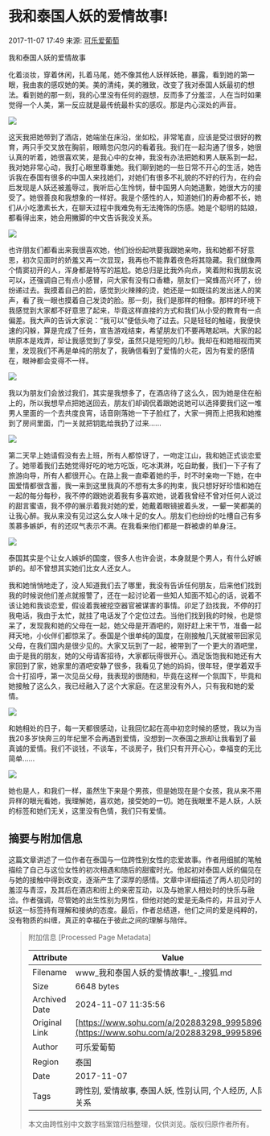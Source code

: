 # 我和泰国人妖的爱情故事!

2017-11-07 17:49 来源: [可乐爱葡萄](https://www.sohu.com/a/202883298_99958967?spm=smpc.content-abroad.content.1.1730979292696iOG0U7e)

我和泰国人妖的爱情故事

化着淡妆，穿着休闲，扎着马尾，她不像其他人妖样妖艳，暴露，看到她的第一眼，我由衷的感叹她的美。美的清纯，美的雅致，改变了我对泰国人妖最初的想法。看到她的那一刻，我的心里没有任何的遐想，反而多了分羞涩，人在当时如果觉得一个人美，第一反应就是最传统最朴实的感叹。那是内心深处的声音。

![](//5b0988e595225.cdn.sohucs.com/images/20171107/67d4bd5f307c415f9b136cd7ffdfcfe4.jpeg)

这天我把她带到了酒店，她端坐在床沿，坐如松，非常笔直，应该是受过很好的教育，两只手交叉放在胸前，眼睛忽闪忽闪的看着我。我们在一起沟通了很多，她很认真的听着，她很喜欢笑，是我心中的女神，我没有办法把她和男人联系到一起，我对她非常心动，我打心眼里尊重她。我们聊到她的一些日常不开心的生活，她告诉我在泰国有很多的中国人来找她们，对她们有很多不礼貌的不好的行为，在约会后发现是人妖还被羞辱过，我听后心生怜悯，替中国男人向她道歉，她很大方的接受了。她很善良和我想象的一样好。我是个感性的人，知道她们的寿命都不长，她们从小吃激素长大，在聊天过程中我难免有无法掩饰的伤感。她是个聪明的姑娘，都看得出来，她会用撇脚的中文告诉我没关系。

![](//5b0988e595225.cdn.sohucs.com/images/20171107/b2bd9830e827433fa686a25e7d76f8c7.jpeg)

也许朋友们都看出来我很喜欢她，他们纷纷起哄要我跟她亲吻，我和她都不好意思，初次见面时的娇羞又再一次显现，我再也不能靠着夜色将其隐藏。我们就像两个情窦初开的人，浑身都是特写的尴尬。她总归是比我外向点，笑着附和我朋友说可以，还强调自己有点小感冒，问大家有没有口香糖，朋友们一窝蜂高兴坏了，纷纷递过去。我摸着自己的脸，感觉到火辣辣的烫，她还是一如既往的发出迷人的笑声，看了我一眼也摸着自己发烫的脸。那一刻，我们是那样的相像。那样的环境下我感觉到大家都不好意思了起来，毕竟这样直接的方式和我们从小受的教育有一点偏差。我大声的告诉大家说：“我可以”便低头吻了过去。只是轻轻的触碰，我便快速的闪躲，算是完成了任务，宣告游戏结束，希望朋友们不要再瞎起哄。大家的起哄原本是戏弄，却让我感觉到了享受，虽然只是短短的几秒。我却在和她相视而笑里，发现我们不再是单纯的朋友了，我确信看到了爱情的火花，因为有爱的感情在，眼神都会变得不一样。

![](//5b0988e595225.cdn.sohucs.com/images/20171107/5c8c53b2f9154c369323affd66ec8bdb.jpeg)

我以为朋友们会放过我们，其实是我想多了，在酒店待了这么久，因为她是住在船上的，所以我想早点把她送回去，朋友们却调侃着跟她说她可以选择要我们这一堆男人里面的一个去共度良宵，话音刚落她一下子脸红了，大家一拥而上把我和她推到了房间里面，门一关就把钥匙给我扔了过来......

![](//5b0988e595225.cdn.sohucs.com/images/20171107/200fa65f28264494968ef26f819267c6.jpeg)

第二天早上她请假没有去上班，所有人都惊讶了，一吻定江山，我和她正式谈恋爱了。她带着我们去她觉得好吃的地方吃饭，吃冰淇淋，吃自助餐，我们一下子有了旅游向导，所有人都很开心。在路上我一直牵着她的手，时不时亲吻一下她，在中国爱情都很含蓄，我一来到这里我真的不想有太多的拘束，我只想好好珍惜和她在一起的每分每秒，我不停的跟她说着我有多喜欢她，说着我曾经不曾对任何人说过的甜言蜜语，我不停的展示着我对她的爱，她戴着眼镜披着头发，一颦一笑都美的让我心醉。我从来没有见过这么女人味十足的女人。朋友们也纷纷的吐槽自己有多羡慕多嫉妒，有的还叹气表示不满。在我看来他们都是一群被虐的单身汪。

![](//5b0988e595225.cdn.sohucs.com/images/20171107/4d36eecd0c4647ab8a11a57e986027a6.jpeg)

泰国其实是个让女人嫉妒的国度，很多人也许会说，本身就是个男人，有什么好嫉妒的。却不曾想其实她们比女人还女人。

我和她悄悄地走了，没人知道我们去了哪里，我没有告诉任何朋友，后来他们找到我的时候说他们差点就报警了，还在一起讨论着一些知人知面不知心的话，说着不该让她和我谈恋爱，假设着我被挖空器官被谋害的事情。卯足了劲找我，不停的打我电话，我由于太忙，就挂了电话发了个定位过去。当他们找到我的时候，也是惊呆了，发现我和她的父母在一起，她父母是开酒吧的，刚好赶上宋干节，准备一起拜天地，小伙伴们都惊呆了。泰国是个很单纯的国度，在刚接触几天就被带回家见父母，在我们国内是很少见的。大家又玩到了一起，被带到了一个更大的酒吧里，由于是我的朋友，她的父母请客招待，大家都玩得很开心。酒足饭饱我和她还有大家回到了家，她家里的酒吧安静了很多，我看见了她的妈妈，很年轻，便学着双手合十打招呼，第一次见岳父母，我表现的很随和，毕竟在这样一个氛围下，毕竟和她接触了这么久，我已经融入了这个大家庭。在这里没有外人，只有我和她的爱情。

![](//5b0988e595225.cdn.sohucs.com/images/20171107/314d17d511724a3283a11261ee9dfcd4.jpeg)

和她相处的日子，每一天都很感动，让我回忆起在高中初恋时候的感觉，我以为当我20多岁快奔三的年纪里不会再遇到爱情，没想到一次泰国之旅却让我看到了最真诚的爱情。我们不谈钱，不谈车，不谈房子，我们只有开开心心，幸福变的无比简单......

![](//5b0988e595225.cdn.sohucs.com/images/20171107/652bc2357d064b258fb2f2e96aca029e.jpeg)

她也是人，和我们一样，虽然生下来是个男孩，但是她现在是个女孩，我从来不用异样的眼光看她，我理解她，喜欢她，接受她的一切。她在我眼里不是人妖，人妖的标签和她们无关，这里没有色情，我们只有爱情。

## 摘要与附加信息

<!-- tcd_abstract -->
这篇文章讲述了一位作者在泰国与一位跨性别女性的恋爱故事。作者用细腻的笔触描绘了自己与这位女性的初次相遇和随后的甜蜜时光。他起初对泰国人妖的偏见在与她的接触中得到改变，逐渐产生了深厚的感情。文章中详细描述了两人初见时的羞涩与青涩，及其后在酒店和街上的亲密互动，以及与她家人相处时的快乐与融洽。作者强调，尽管她的出生性别为男性，但他对她的爱是无条件的，并且对于人妖这一标签持有理解和接纳的态度。最后，作者总结道，他们之间的爱是纯粹的，没有物质的纠缠，真正的幸福在于彼此之间的理解与陪伴。
<!-- tcd_abstract_end -->

> 附加信息 [Processed Page Metadata]
>
> | Attribute       | Value                                  |
> |-----------------|----------------------------------------|
> | Filename        | www_我和泰国人妖的爱情故事!_-_搜狐.md                             |
> | Size            | 6648 bytes                           |
> | Archived Date   | 2024-11-07 11:35:56                             |
> | Original Link   | [https://www.sohu.com/a/202883298_99958967](https://www.sohu.com/a/202883298_99958967)                       |
> | Author          | 可乐爱葡萄                               |
> | Region          | 泰国                               |
> | Date            | 2017-11-07                                 |
> | Tags            | 跨性别, 爱情故事, 泰国人妖, 性别认同, 个人经历, 人际关系                                 |
>
> 本文由跨性别中文数字档案馆归档整理，仅供浏览。版权归原作者所有。
>